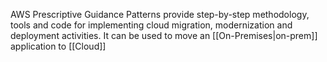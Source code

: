 
AWS Prescriptive Guidance Patterns provide step-by-step methodology, tools and code for implementing cloud migration, modernization and deployment activities. It can be used to move an [[On-Premises|on-prem]] application to [[Cloud]]